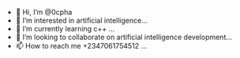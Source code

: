 - 👋 Hi, I’m @0cpha
- 👀 I’m interested in artificial intelligence...
- 🌱 I’m currently learning c++ ...
- 💞️ I’m looking to collaborate on artificial intelligence development...
- 📫 How to reach me +2347061754512 ...

<!---
0cpha/0cpha is a ✨ special ✨ repository because its `README.md` (this file) appears on your GitHub profile.
You can click the Preview link to take a look at your changes.
--->
